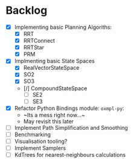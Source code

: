 # Backlog

- [x] Implementing basic Planning Algoriths:
    - [x] RRT
    - [x] RRTConnect
    - [x] RRTStar
    - [x] PRM
- [x] Implmenting basic State Spaces
    - [x] RealVectorStateSpace
    - [x] SO2
    - [x] SO3
    - [/] CompoundStateSpace
        - [ ] SE2
        - [ ] SE3
- [x] Refactor Python Bindings module: `oxmpl-py`:
    - ~Its a mess right now...~
    - May revisit this later
- [ ] Implement Path Simplification and Smoothing
- [ ] Benchmarking
- [ ] Visualisation tooling?
- [ ] Implement Samplers
- [ ] KdTrees for nearest-neighbours calculations
